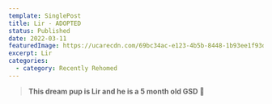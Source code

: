 ```yaml
---
template: SinglePost
title: Lir - ADOPTED
status: Published
date: 2022-03-11
featuredImage: https://ucarecdn.com/69bc34ac-e123-4b5b-8448-1b93ee1f93d8/-/crop/960x534/0,0/-/preview/
excerpt: Lir
categories:
  - category: Recently Rehomed
---
```

> **This dream pup is Lir and he is a 5 month old GSD 🥰**